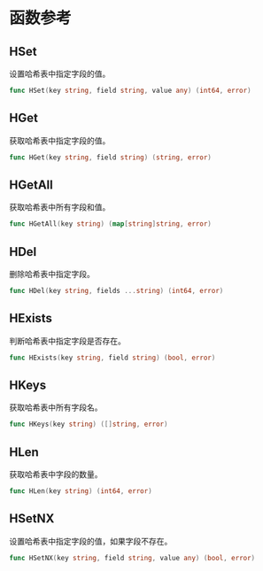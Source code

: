 # 函数参考

## HSet
设置哈希表中指定字段的值。
```go
func HSet(key string, field string, value any) (int64, error)
```

## HGet
获取哈希表中指定字段的值。
```go
func HGet(key string, field string) (string, error)
```

## HGetAll
获取哈希表中所有字段和值。
```go
func HGetAll(key string) (map[string]string, error)
```

## HDel
删除哈希表中指定字段。
```go
func HDel(key string, fields ...string) (int64, error)
```

## HExists
判断哈希表中指定字段是否存在。
```go
func HExists(key string, field string) (bool, error)
```

## HKeys
获取哈希表中所有字段名。
```go
func HKeys(key string) ([]string, error)
```

## HLen
获取哈希表中字段的数量。
```go
func HLen(key string) (int64, error)
```

## HSetNX
设置哈希表中指定字段的值，如果字段不存在。
```go
func HSetNX(key string, field string, value any) (bool, error)
```
